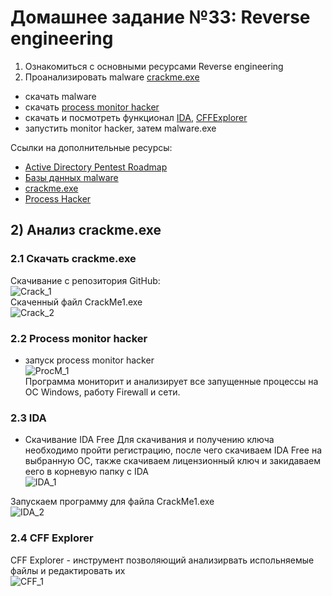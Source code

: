 # Домашнее задание №33: Reverse engineering  
1) Ознакомиться с основными ресурсами Reverse engineering  
2) Проанализировать malware [crackme.exe](https://fatihhcelik.github.io/posts/The-First-CrackMe-of-The-Series-CrackMe1/)  
- скачать malware  
- скачать [process monitor hacker](https://processhacker.sourceforge.io/downloads.php)  
- скачать и посмотреть функционал [IDA](https://hex-rays.com/ida-free), [CFFExplorer](https://download.cnet.com/cff-explorer/3000-2383_4-10431156.html)  
- запустить monitor hacker, затем malware.exe  

Ссылки на дополнительные ресурсы:  
- [Active Directory Pentest Roadmap](https://orange-cyberdefense.github.io/ocd-mindmaps/img/pentest_ad_dark_2022_11.svg)  
- [Базы данных malware](https://bazaar.abuse.ch/browse/)  
- [crackme.exe](https://fatihhcelik.github.io/posts/The-First-CrackMe-of-The-Series-CrackMe1/)  
- [Process Hacker](https://processhacker.sourceforge.io/downloads.php)  


## 2) Анализ crackme.exe  
### 2.1 Скачать crackme.exe  
Скачивание с репозитория GitHub:  
![Crack_1]()  
Скаченный файл CrackMe1.exe  
![Crack_2]()  

### 2.2 Process monitor hacker  
- запуск process monitor hacker  
![ProcM_1]()  
Программа мониторит и анализирует все запущенные процессы на ОС Windows, работу Firewall и сети.  

### 2.3 IDA  
- Скачивание IDA Free
Для скачивания и получению ключа необходимо пройти регистрацию, после чего скачиваем IDA Free на выбранную ОС, также скачиваем лицензионный ключ и закидаваем еего в корневую папку с IDA  
![IDA_1]()  

Запускаем программу для файла CrackMe1.exe  
![IDA_2]()  

### 2.4 CFF Explorer  
CFF Explorer - инструмент позволяющий анализирвать испольняемые файлы и редактировать их  
![CFF_1]()  

